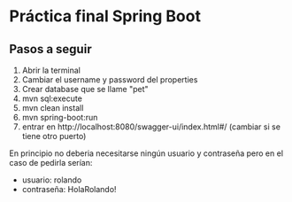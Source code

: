 # Práctica final Spring Boot

## Pasos a seguir

  1. Abrir la terminal
  2. Cambiar el username y password del properties
  3. Crear database que se llame "pet"
  4. mvn sql:execute
  5. mvn clean install
  6. mvn spring-boot:run
  7. entrar en http://localhost:8080/swagger-ui/index.html#/ (cambiar si se tiene otro puerto)

En principio no deberia necesitarse ningún usuario y contraseña pero en el caso de pedirla serían:

  - usuario: rolando
  - contraseña: HolaRolando!
